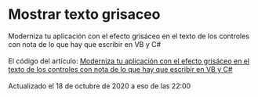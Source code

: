 # Mostrar texto grisaceo
Moderniza tu aplicación con el efecto grisáceo en el texto de los controles con nota de lo que hay que escribir en VB y C#
<br>
<br>
El código del artículo: <a href="http://www.elguillemola.com/2020/10/moderniza-tu-aplicacion-con-el-efecto-grisaceo-en-el-texto-de-los-controles-con-nota-de-lo-que-hay-que-escribir-en-vb-y-c/" target="_blank">Moderniza tu aplicación con el efecto grisáceo en el texto de los controles con nota de lo que hay que escribir en VB y C#</a><br>
<br>
Actualizado el 18 de octubre de 2020 a eso de las 22:00<br>
